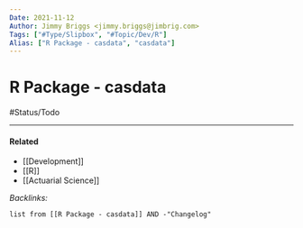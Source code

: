 ```yaml
---
Date: 2021-11-12
Author: Jimmy Briggs <jimmy.briggs@jimbrig.com>
Tags: ["#Type/Slipbox", "#Topic/Dev/R"]
Alias: ["R Package - casdata", "casdata"]
---
```


# R Package - casdata

#Status/Todo 

***

#### Related

- [[Development]]
- [[R]]
- [[Actuarial Science]]


*Backlinks:*

```dataview
list from [[R Package - casdata]] AND -"Changelog"
```